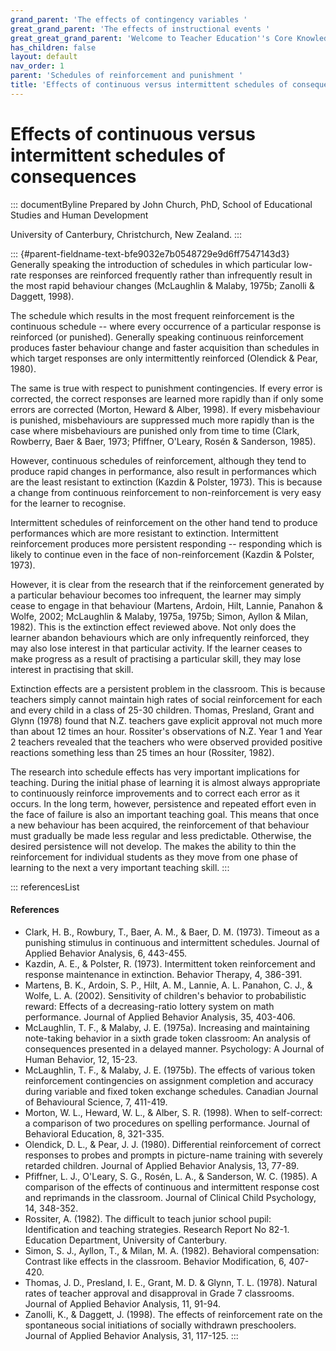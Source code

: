 ```yaml
---
grand_parent: 'The effects of contingency variables '
great_grand_parent: 'The effects of instructional events '
great_great_grand_parent: 'Welcome to Teacher Education''s Core Knowledge and Skills.'
has_children: false
layout: default
nav_order: 1
parent: 'Schedules of reinforcement and punishment '
title: 'Effects of continuous versus intermittent schedules of consequences '
---
```

# Effects of continuous versus intermittent schedules of consequences 


::: documentByline
Prepared by John Church, PhD, School of Educational Studies and Human
Development

University of Canterbury, Christchurch, New Zealand.
:::

::: {#parent-fieldname-text-bfe9032e7b0548729e9d6ff7547143d3}
Generally speaking the introduction of schedules in which particular
low-rate responses are reinforced frequently rather than infrequently
result in the most rapid behaviour changes (McLaughlin & Malaby, 1975b;
Zanolli & Daggett, 1998).

The schedule which results in the most frequent reinforcement is the
continuous schedule -- where every occurrence of a particular response
is reinforced (or punished). Generally speaking continuous reinforcement
produces faster behaviour change and faster acquisition than schedules
in which target responses are only intermittently reinforced (Olendick &
Pear, 1980).

The same is true with respect to punishment contingencies. If every
error is corrected, the correct responses are learned more rapidly than
if only some errors are corrected (Morton, Heward & Alber, 1998). If
every misbehaviour is punished, misbehaviours are suppressed much more
rapidly than is the case where misbehaviours are punished only from time
to time (Clark, Rowberry, Baer & Baer, 1973; Pfiffner, O'Leary, Rosén &
Sanderson, 1985).

However, continuous schedules of reinforcement, although they tend to
produce rapid changes in performance, also result in performances which
are the least resistant to extinction (Kazdin & Polster, 1973). This is
because a change from continuous reinforcement to non-reinforcement is
very easy for the learner to recognise.

Intermittent schedules of reinforcement on the other hand tend to
produce performances which are more resistant to extinction.
Intermittent reinforcement produces more persistent responding --
responding which is likely to continue even in the face of
non-reinforcement (Kazdin & Polster, 1973).

However, it is clear from the research that if the reinforcement
generated by a particular behaviour becomes too infrequent, the learner
may simply cease to engage in that behaviour (Martens, Ardoin, Hilt,
Lannie, Panahon & Wolfe, 2002; McLaughlin & Malaby, 1975a, 1975b; Simon,
Ayllon & Milan, 1982). This is the extinction effect reviewed above. Not
only does the learner abandon behaviours which are only infrequently
reinforced, they may also lose interest in that particular activity. If
the learner ceases to make progress as a result of practising a
particular skill, they may lose interest in practising that skill.

Extinction effects are a persistent problem in the classroom. This is
because teachers simply cannot maintain high rates of social
reinforcement for each and every child in a class of 25-30 children.
Thomas, Presland, Grant and Glynn (1978) found that N.Z. teachers gave
explicit approval not much more than about 12 times an hour. Rossiter\'s
observations of N.Z. Year 1 and Year 2 teachers revealed that the
teachers who were observed provided positive reactions something less
than 25 times an hour (Rossiter, 1982).

The research into schedule effects has very important implications for
teaching. During the initial phase of learning it is almost always
appropriate to continuously reinforce improvements and to correct each
error as it occurs. In the long term, however, persistence and repeated
effort even in the face of failure is also an important teaching goal.
This means that once a new behaviour has been acquired, the
reinforcement of that behaviour must gradually be made less regular and
less predictable. Otherwise, the desired persistence will not develop.
The makes the ability to thin the reinforcement for individual students
as they move from one phase of learning to the next a very important
teaching skill.
:::

::: referencesList
#### References

-   Clark, H. B., Rowbury, T., Baer, A. M., & Baer, D. M. (1973).
    Timeout as a punishing stimulus in continuous and intermittent
    schedules. Journal of Applied Behavior Analysis, 6, 443-455.
-   Kazdin, A. E., & Polster, R. (1973). Intermittent token
    reinforcement and response maintenance in extinction. Behavior
    Therapy, 4, 386-391.
-   Martens, B. K., Ardoin, S. P., Hilt, A. M., Lannie, A. L.
    Panahon, C. J., & Wolfe, L. A. (2002). Sensitivity of children's
    behavior to probabilistic reward: Effects of a decreasing-ratio
    lottery system on math performance. Journal of Applied Behavior
    Analysis, 35, 403-406.
-   McLaughlin, T. F., & Malaby, J. E. (1975a). Increasing and
    maintaining note-taking behavior in a sixth grade token classroom:
    An analysis of consequences presented in a delayed manner.
    Psychology: A Journal of Human Behavior, 12, 15-23.
-   McLaughlin, T. F., & Malaby, J. E. (1975b). The effects of various
    token reinforcement contingencies on assignment completion and
    accuracy during variable and fixed token exchange schedules.
    Canadian Journal of Behavioural Science, 7, 411-419.
-   Morton, W. L., Heward, W. L., & Alber, S. R. (1998). When to
    self-correct: a comparison of two procedures on spelling
    performance. Journal of Behavioral Education, 8, 321-335.
-   Olendick, D. L., & Pear, J. J. (1980). Differential reinforcement of
    correct responses to probes and prompts in picture-name training
    with severely retarded children. Journal of Applied Behavior
    Analysis, 13, 77-89.
-   Pfiffner, L. J., O\'Leary, S. G., Rosén, L. A., & Sanderson, W. C.
    (1985). A comparison of the effects of continuous and intermittent
    response cost and reprimands in the classroom. Journal of Clinical
    Child Psychology, 14, 348-352.
-   Rossiter, A. (1982). The difficult to teach junior school pupil:
    Identification and teaching strategies. Research Report No 82-1.
    Education Department, University of Canterbury.
-   Simon, S. J., Ayllon, T., & Milan, M. A. (1982). Behavioral
    compensation: Contrast like effects in the classroom. Behavior
    Modification, 6, 407-420.
-   Thomas, J. D., Presland, I. E., Grant, M. D. & Glynn, T. L. (1978).
    Natural rates of teacher approval and disapproval in Grade 7
    classrooms. Journal of Applied Behavior Analysis, 11, 91-94.
-   Zanolli, K., & Daggett, J. (1998). The effects of reinforcement rate
    on the spontaneous social initiations of socially withdrawn
    preschoolers. Journal of Applied Behavior Analysis, 31, 117-125.
:::
